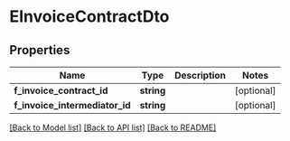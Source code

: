 # EInvoiceContractDto

## Properties
Name | Type | Description | Notes
------------ | ------------- | ------------- | -------------
**f_invoice_contract_id** | **string** |  | [optional] 
**f_invoice_intermediator_id** | **string** |  | [optional] 

[[Back to Model list]](../README.md#documentation-for-models) [[Back to API list]](../README.md#documentation-for-api-endpoints) [[Back to README]](../README.md)



